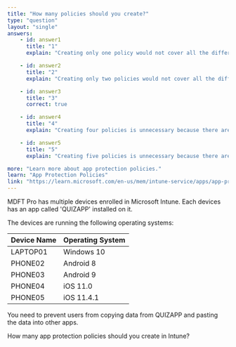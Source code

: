 ```yaml
---
title: "How many policies should you create?"
type: "question"
layout: "single"
answers:
    - id: answer1
      title: "1"
      explain: "Creating only one policy would not cover all the different operating systems your devices are running."

    - id: answer2
      title: "2"
      explain: "Creating only two policies would not cover all the different operating systems your devices are running."

    - id: answer3
      title: "3"
      correct: true

    - id: answer4
      title: "4"
      explain: "Creating four policies is unnecessary because there are only three distinct operating systems that your devices are running."

    - id: answer5
      title: "5"
      explain: "Creating five policies is unnecessary because there are only three distinct operating systems that your devices are running."

more: "Learn more about app protection policies."
learn: "App Protection Policies"
link: "https://learn.microsoft.com/en-us/mem/intune-service/apps/app-protection-policies"
---
```

MDFT Pro has multiple devices enrolled in Microsoft Intune. Each devices has an app called 'QUIZAPP' installed on it. 

The devices are running the following operating systems:

| Device Name | Operating System |
|-------------|------------------|
| LAPTOP01    | Windows 10       |
| PHONE02    | Android 8        |
| PHONE03    | Android 9        |
| PHONE04    | iOS 11.0         |
| PHONE05    | iOS 11.4.1       |

You need to prevent users from copying data from QUIZAPP and pasting the data into other apps.

How many app protection policies should you create in Intune? 
